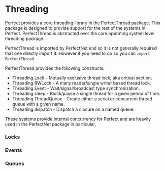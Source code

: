 # Threading

Perfect provides a core threading library in the PerfectThread package. This package is designed to provide support for the rest of the systems in Perfect. PerfectThread is abstracted over the core operating system level threading package.

PerfectThread is imported by PerfectNet and so it is not generally required that one directly import it. However if you need to do so you can ```import PerfectThread```.

PerfectThread provides the following constructs:

* Threading.Lock - Mutually exclusive thread lock, aka critical section.
* Threading.RWLock - A many reader/single writer based thread lock.
* Threading.Event - Wait/signal/broadcast type synchronization.
* Threading.sleep - Block/pause a single thread for a given period of time.
* Threading.ThreadQueue - Create either a serial or concurrent thread queue with a given name.
* Threading.dispatch - Dispatch a closure on a named queue.

These systems provide internal concurrency for Perfect and are heavily used in the PerfectNet package in particular.

### Locks


### Events


### Queues

